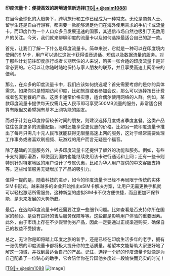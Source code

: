 **印度流量卡：便捷高效的跨境通信新选择[[TG💪+ @esim1088](https://t.me/s/esim1088)]**

在当今全球化的大趋势下，跨境旅行和工作已经成为一种常态。无论是商务人士、留学生还是自由行游客，都需要一款能够满足他们在海外使用需求的手机卡或流量卡。而印度作为一个人口众多且发展迅速的国家，其通信市场自然也吸引了无数用户的关注。今天，我们就来聊聊印度的流量卡以及如何选择最适合自己的那一款。

首先，让我们了解一下什么是印度流量卡。简单来说，它就是一种可以在印度境内使用的SIM卡，用户可以通过这张卡获得语音通话、短信以及数据流量的服务。对于那些计划前往印度旅行或者长期居住的人来说，购买一张合适的印度流量卡是非常必要的。它可以让你随时随地保持与家人朋友的联系，并且享受高速上网带来的便利。

那么，在众多的印度流量卡中，我们应该如何挑选呢？首先需要考虑的是你的具体需求。如果你只是短期访问印度，比如旅游或者参加会议，那么可以选择按日计费或者包天套餐的产品。这类卡通常价格实惠，适合偶尔使用网络的人群。例如，某款印度流量卡提供每天仅需几元人民币即可享受500MB流量的服务，非常适合预算有限但又希望拥有基本上网功能的朋友。

而对于计划在印度停留较长时间的朋友，则建议选择月度或者季度套餐。这类产品往往包含更多的流量配额，同时还能享受更优惠的价格。比如另一款印度流量卡推出了每月只需几十元人民币就能获得无限量高速上网的服务，这对于经常需要处理工作事务或者喜欢刷视频、玩游戏的用户而言无疑是个福音。

除了基础的流量服务外，许多印度流量卡还提供了额外的功能和服务。例如，有些卡支持国际漫游，即使回到国内也能继续使用该卡进行通话和上网；还有一些卡则特别针对特定地区的用户设计了专属优惠，比如为华人用户提供的中文客服支持等。这些增值服务无疑增加了产品的吸引力。

值得一提的是，随着科技的进步，如今的印度流量卡已经不再局限于传统的实体SIM卡形式。越来越多的企业开始推出eSIM卡解决方案，让用户无需更换手机就可以轻松激活所需服务。这种新型的虚拟SIM卡不仅方便快捷，而且更加环保节能，是未来发展的大势所趋。

最后，在选购印度流量卡时还需要注意一些细节问题。比如查看是否支持你所在国家的频段、是否有良好的售后服务保障等等。这些都是影响用户体验的重要因素。此外，由于市场上存在不少假冒伪劣产品，因此一定要通过正规渠道购买，确保自己的权益不受损害。

总之，无论你是即将踏上印度之旅的新手，还是已经在印度生活多年的老手，拥有一张优质的印度流量卡都将极大提升你的生活质量。希望本文能帮助大家更好地了解这一领域，并找到最适合自己的产品。记住，选择一个好的印度流量卡就像是为自己配备了一位贴心的助手，它会陪伴你在异国他乡度过一段愉快而充实的时光！

[[TG💪+ @esim1088](https://t.me/s/esim1088) ![Image](https://i.postimg.cc/4NQfJmqS/Snipaste-2025-05-13-00-14-12.png)]
